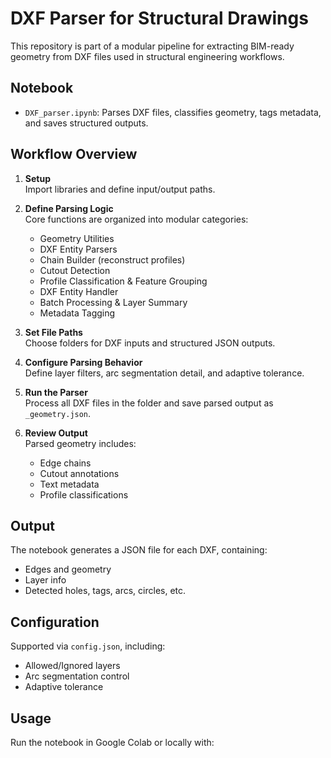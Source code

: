 # DXF Parser for Structural Drawings

This repository is part of a modular pipeline for extracting BIM-ready geometry from DXF files used in structural engineering workflows.

## Notebook
- `DXF_parser.ipynb`: Parses DXF files, classifies geometry, tags metadata, and saves structured outputs.

## Workflow Overview

1. **Setup**  
   Import libraries and define input/output paths.

2. **Define Parsing Logic**  
   Core functions are organized into modular categories:
   - Geometry Utilities
   - DXF Entity Parsers
   - Chain Builder (reconstruct profiles)
   - Cutout Detection
   - Profile Classification & Feature Grouping
   - DXF Entity Handler
   - Batch Processing & Layer Summary
   - Metadata Tagging

3. **Set File Paths**  
   Choose folders for DXF inputs and structured JSON outputs.

4. **Configure Parsing Behavior**  
   Define layer filters, arc segmentation detail, and adaptive tolerance.

5. **Run the Parser**  
   Process all DXF files in the folder and save parsed output as `_geometry.json`.

6. **Review Output**  
   Parsed geometry includes:
   - Edge chains
   - Cutout annotations
   - Text metadata
   - Profile classifications


## Output
The notebook generates a JSON file for each DXF, containing:
- Edges and geometry
- Layer info
- Detected holes, tags, arcs, circles, etc.

## Configuration
Supported via `config.json`, including:
- Allowed/Ignored layers
- Arc segmentation control
- Adaptive tolerance

## Usage
Run the notebook in Google Colab or locally with:
```bash

